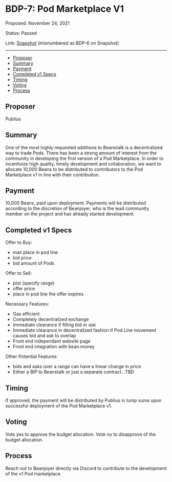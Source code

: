 # BDP-7: Pod Marketplace V1

Proposed: November 24, 2021

Status: Passed

Link: [Snapshot](https://snapshot.org/#/beanstalkfarms.eth/proposal/0x12b1f802403cdcf111b7322cd637cc6424100fbd259efe36797835a7c01ea0ca) (misnumbered as BDP-6 on Snapshot)

---

- [Proposer](#proposer)
- [Summary](#summary)
- [Payment](#payment)
- [Completed v1 Specs](#completed-v1-specs)
- [Timing](#timing)
- [Voting](#voting)
- [Process](#process)

## Proposer

Publius

## Summary

One of the most highly requested additions to Beanstalk is a decentralized way to trade Pods. There has been a strong amount of interest from the community in developing the first version of a Pod Marketplace. In order to incentivize high quality, timely development and collaboration, we want to allocate 10,000 Beans to be distributed to contributors to the Pod Marketplace v1 in line with their contribution.

## Payment

10,000 Beans, paid upon deployment. Payments will be distributed according to the discretion of Beanjoyer, who is the lead community member on the project and has already started development.

## Completed v1 Specs

Offer to Buy:

- max place in pod line
- bid price
- bid amount of Pods

Offer to Sell:

- plot (specify range)
- offer price
- place in pod line the offer expires

Necessary Features:

- Gas efficient
- Completely decentralized exchange
- Immediate clearance if filling bid or ask
- Immediate clearance in decentralized fashion if Pod Line movement causes bid and ask to overlap
- Front end independant website page
- Front end integration with bean.money

Other Potential Features:

- bids and asks over a range can have a linear change in price
- Either a BIP to Beanstalk or just a separate contract…TBD

## Timing

If approved, the payment will be distributed by Publius in lump sums upon successful deployment of the Pod Marketplace v1.

## Voting

Vote yes to approve the budget allocation. Vote no to disapprove of the budget allocation.

## Process

Reach out to Beanjoyer directly via Discord to contribute to the development of the v1 Pod marketplace.
